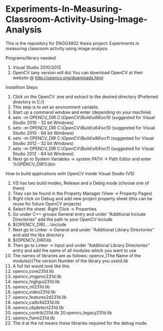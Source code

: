Experiments-In-Measuring-Classroom-Activity-Using-Image-Analysis
================================================================

This is the repository for ENGG4802 thesis project: Experiments in measuring classroom activity using image analysis

Programs/library needed
1) Visual Studio 2010/2012
2) OpenCV (any version will do)
You can download OpenCV at their website @ http://opencv.org/downloads.html

Installtion Steps

1. Click on the OpenCV .exe and extract to the desired directory (Preferred directory in C:/)
2. This step is to set an environment variable. 
3. Start up a command window and enter (depending on your machine)
4. setx -m OPENCV_DIR C:\OpenCV\Build\x86\vc10     (suggested for Visual Studio 2010 - 32 bit Windows)
5. setx -m OPENCV_DIR C:\OpenCV\Build\x64\vc10     (suggested for Visual Studio 2010 - 64 bit Windows)
6. setx -m OPENCV_DIR C:\OpenCV\Build\x86\vc11     (suggested for Visual Studio 2012 - 32 bit Windows)
7. setx -m OPENCV_DIR C:\OpenCV\Build\x64\vc11     (suggested for Visual Studio 2012 - 64 bit Windows)
8. Next go to System Variables -> system PATH -> Path Editor and enter %OPENCV_DIR%\bin


How to build applications with OpenCV inside Visual Studio (VS)
1. VS has two build modes, Release and a Debig mode (choose one of them)
2. They can be found in the Property Manager (View -> Property Pages)
3. Right click on Debug and add new project property sheet (this can be reuse for future OpenCV projects)
4. Select the sheet. Right Click -> Properties.
5. Go under C++ groups General entry and under "Additional Include Directories" add the path to your OpenCV include
6. $(OPENCV_DIR)\..\..\include
6. Next go to Linker -> General and under "Additional Library Directories" and add the libs directory
7. $(OPENCV_DIR)\lib
8. Then go to Linker -> Input and under "Additional Library Directories" entry and add the name of all modules which you want to use
9. The names of libraries are as follows: opencv_(The Name of the modules)(The version Number of the library you use)d.lib
10. A full list would look like this
11. opencv_core231d.lib
12. opencv_imgproc231d.lib
13. opencv_highgui231d.lib
14. opencv_ml231d.lib
15. opencv_video231d.lib
16. opencv_features2d231d.lib
17. opencv_calib3d231d.lib
18. opencv_objdetect231d.lib
19. opencv_contrib231d.lib
20.opencv_legacy231d.lib
22. opencv_flann231d.lib
23. The d at the nd means these libraries required for the debug mode.
